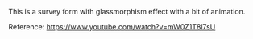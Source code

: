 This is a survey form with glassmorphism effect with a bit of animation.

Reference: https://www.youtube.com/watch?v=mW0Z1T8l7sU